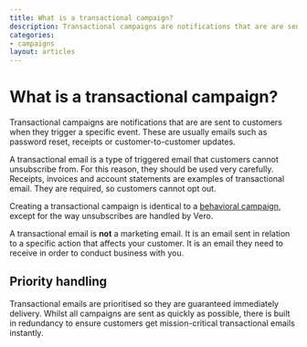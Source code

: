```yaml
---
title: What is a transactional campaign?
description: Transactional campaigns are notifications that are are sent to customers when they trigger a specific event. These are usually emails such as password reset, receipts or customer-to-customer updates.
categories:
- campaigns
layout: articles
---
```


# What is a transactional campaign?

Transactional campaigns are notifications that are are sent to customers when they trigger a specific event. These are usually emails such as password reset, receipts or customer-to-customer updates.

A transactional email is a type of triggered email that customers cannot unsubscribe from. For this reason, they should be used very carefully. Receipts, invoices and account statements are examples of transactional email. They are required, so customers cannot opt out.

Creating a transactional campaign is identical to a [behavioral campaign](/articles/what-is-a-behavioral-campaign.html), except for the way unsubscribes are handled by Vero.

A transactional email is **not** a marketing email. It is an email sent in relation to a specific action that affects your customer. It is an email they need to receive in order to conduct business with you.

## Priority handling

Transactional emails are prioritised so they are guaranteed immediately delivery. Whilst all campaigns are sent as quickly as possible, there is built in redundancy to ensure customers get mission-critical transactional emails instantly.
